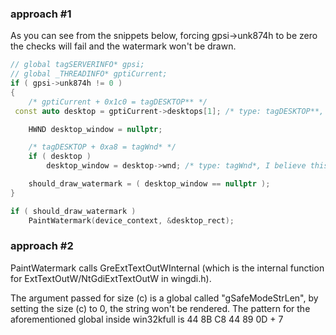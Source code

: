 ### approach #1

As you can see from the snippets below, forcing gpsi->unk874h to be zero the checks will fail and the watermark won't be drawn.

```cpp
// global tagSERVERINFO* gpsi;
// global _THREADINFO* gptiCurrent;
if ( gpsi->unk874h != 0 )
{
	/* gptiCurrent + 0x1c0 = tagDESKTOP** */
 const auto desktop = gptiCurrent->desktops[1]; /* type: tagDESKTOP**, this is checked if it's grpdeskLogon, which is a global pointer to the lock screen */

	HWND desktop_window = nullptr;

	/* tagDESKTOP + 0xa8 = tagWnd* */
	if ( desktop )
		desktop_window = desktop->wnd; /* type: tagWnd*, I believe this is a pointer to the lock window? */

	should_draw_watermark = ( desktop_window == nullptr );
}

if ( should_draw_watermark )
	PaintWatermark(device_context, &desktop_rect);
```

### approach #2

PaintWatermark calls GreExtTextOutWInternal (which is the internal function for ExtTextOutW/NtGdiExtTextOutW in wingdi.h).

The argument passed for size (c) is a global called "gSafeModeStrLen", by setting the size (c) to 0, the string won't be rendered. The pattern for the aforementioned global inside win32kfull is 44 8B C8 44 89 0D + 7
